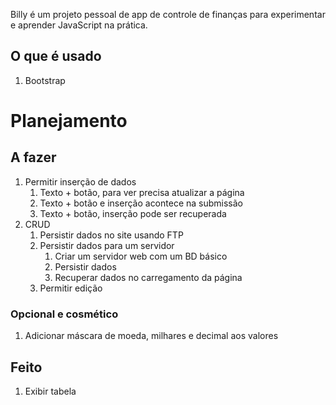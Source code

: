 Billy é um projeto pessoal de app de controle de finanças para experimentar e aprender JavaScript na prática. 

## O que é usado 

1. Bootstrap 

# Planejamento 

## A fazer

1. Permitir inserção de dados
   1. Texto + botão, para ver precisa atualizar a página
   2. Texto + botão e inserção acontece na submissão
   3. Texto + botão, inserção pode ser recuperada
1. CRUD 
   1. Persistir dados no site usando FTP
   2. Persistir dados para um servidor 
      1. Criar um servidor web com um BD básico 
      2. Persistir dados
      3. Recuperar dados no carregamento da página 
   3. Permitir edição

### Opcional e cosmético 

1. Adicionar máscara de moeda, milhares e decimal aos valores 

## Feito

1. Exibir tabela
